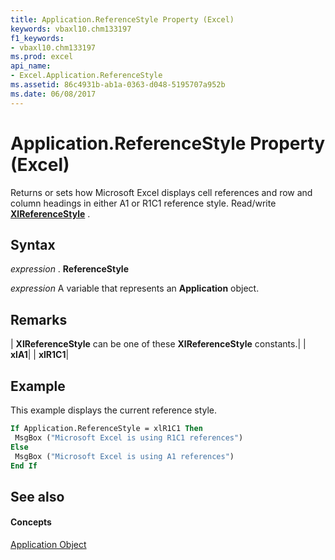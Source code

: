 ```yaml
---
title: Application.ReferenceStyle Property (Excel)
keywords: vbaxl10.chm133197
f1_keywords:
- vbaxl10.chm133197
ms.prod: excel
api_name:
- Excel.Application.ReferenceStyle
ms.assetid: 86c4931b-ab1a-0363-d048-5195707a952b
ms.date: 06/08/2017
---
```



# Application.ReferenceStyle Property (Excel)

Returns or sets how Microsoft Excel displays cell references and row and column headings in either A1 or R1C1 reference style. Read/write  **[XlReferenceStyle](Excel.XlReferenceStyle.md)** .


## Syntax

 _expression_ . **ReferenceStyle**

 _expression_ A variable that represents an **Application** object.


## Remarks





| **XlReferenceStyle** can be one of these **XlReferenceStyle** constants.|
| **xlA1**|
| **xlR1C1**|

## Example

This example displays the current reference style.


```vb
If Application.ReferenceStyle = xlR1C1 Then 
 MsgBox ("Microsoft Excel is using R1C1 references") 
Else 
 MsgBox ("Microsoft Excel is using A1 references") 
End If
```


## See also


#### Concepts


[Application Object](Excel.Application(objec).md)

